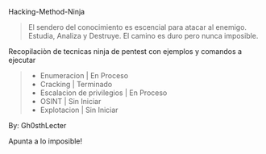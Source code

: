 Hacking-Method-Ninja
>El sendero del conocimiento es escencial para atacar al enemigo. Estudia, Analiza y Destruye.
>El camino es duro pero nunca imposible.

Recopilaciòn de tecnicas ninja de pentest con ejemplos y comandos a ejecutar


> + Enumeracion | En Proceso
> + Cracking | Terminado
> + Escalacion de privilegios | En Proceso
> + OSINT | Sin Iniciar
> + Explotacion | Sin Iniciar


By: Gh0sthLecter

Apunta a lo imposible!

